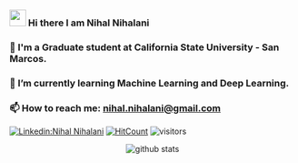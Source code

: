 ### <img src="https://github.com/TheDudeThatCode/TheDudeThatCode/blob/master/Assets/Hi.gif" width="29px"> Hi there I am Nihal Nihalani 
### 🔭 I'm a Graduate student at California State University - San Marcos.
### 🌱 I’m currently learning Machine Learning and Deep Learning.
### 📫 How to reach me: nihal.nihalani@gmail.com

[![Linkedin:Nihal Nihalani ](https://img.shields.io/badge/-nihalnihalani-blue?style=flat-square&logo=Linkedin&logoColor=white&link=https://www.linkedin.com/in/nihalnihalani/)](https://www.linkedin.com/in/nihalnihalani/)  [![HitCount](http://hits.dwyl.com/nihalnihalani/nihalnihalani.svg)](http://hits.dwyl.com/nihalnihalani/nihalnihalani)  ![visitors](https://visitor-badge.glitch.me/badge?page_id=nihalnihalani.nihalnihalani) <br>
<p  align="center">
  <img src="https://github-readme-stats.vercel.app/api/?username=nihalnihalani&show_icons=true&title_color=fffffff&icon_color=000000&text_color=000000" alt="github stats"/></br>
</p>
<!--
**nihalnihalani/nihalnihalani** is a ✨ _special_ ✨ repository because its `README.md` (this file) appears on your GitHub profile.

Here are some ideas to get you started:

- 🔭 I’m currently working on ...
- 🌱 I’m currently learning ...
- 👯 I’m looking to collaborate on ...
- 🤔 I’m looking for help with ...
- 💬 Ask me about ...
- 📫 How to reach me: ...
- 😄 Pronouns: ...
- ⚡ Fun fact: ...
-->
